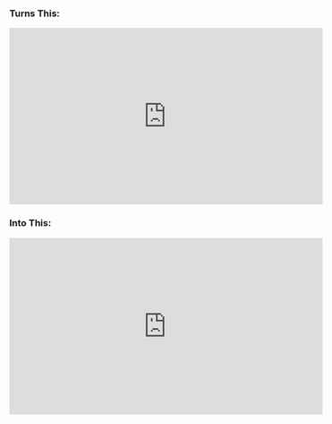 ### Turns This:
<iframe width="560" height="315" src="https://youtu.be/Vwe2E89m5x0" title="Original Video" frameborder="0" allow="accelerometer; autoplay; clipboard-write; encrypted-media; gyroscope; picture-in-picture" allowfullscreen></iframe>

### Into This:
<iframe width="560" height="315" src="https://youtu.be/sPMCly6xqLI" title="Panorama Video" frameborder="0" allow="accelerometer; autoplay; clipboard-write; encrypted-media; gyroscope; picture-in-picture" allowfullscreen></iframe>

